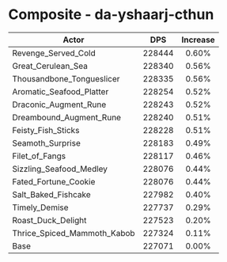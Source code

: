# Composite - da-yshaarj-cthun
| Actor | DPS | Increase |
|---|:---:|:---:|
|Revenge_Served_Cold|228444|0.60%|
|Great_Cerulean_Sea|228340|0.56%|
|Thousandbone_Tongueslicer|228335|0.56%|
|Aromatic_Seafood_Platter|228254|0.52%|
|Draconic_Augment_Rune|228243|0.52%|
|Dreambound_Augment_Rune|228240|0.51%|
|Feisty_Fish_Sticks|228228|0.51%|
|Seamoth_Surprise|228183|0.49%|
|Filet_of_Fangs|228117|0.46%|
|Sizzling_Seafood_Medley|228076|0.44%|
|Fated_Fortune_Cookie|228076|0.44%|
|Salt_Baked_Fishcake|227982|0.40%|
|Timely_Demise|227737|0.29%|
|Roast_Duck_Delight|227523|0.20%|
|Thrice_Spiced_Mammoth_Kabob|227324|0.11%|
|Base|227071|0.00%|
